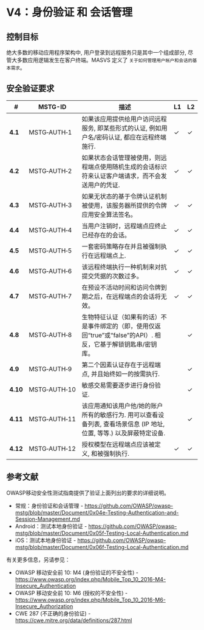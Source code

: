 # V4：身份验证 和 会话管理

## 控制目标

绝大多数的移动应用程序架构中, 用户登录到远程服务只是其中一个组成部分, 尽管大多数应用逻辑发生在客户终端。MASVS 定义了 `关于如何管理用户帐户和会话的基本需求`。

## 安全验证要求

| # | MSTG-ID | 描述 | L1 | L2 |
| --- | --- | --- | --- | --- |
| **4.1** | MSTG‑AUTH‑1 | 如果该应用提供给用户访问远程服务, 即某些形式的认证, 例如用户名/密码认证, 都应在远程终端施行. | ✓| ✓ |
| **4.2** | MSTG‑AUTH‑2 | 如果状态会话管理被使用，则远程端点使用随机生成的会话标识符来认证客户端请求，而不会发送用户的凭证. | ✓| ✓|
| **4.3** | MSTG‑AUTH‑3 | 如果无状态的基于令牌认证机制被使用，该服务器所提供的令牌应用安全算法签名。 | ✓| ✓ |
| **4.4** | MSTG‑AUTH‑4 | 当用户注销时，远程端点应终止已经存在的会话。 | ✓| ✓ |
| **4.5** | MSTG‑AUTH‑5 | 一套密码策略存在并且被强制执行在远程端点上.  | ✓| ✓ |
| **4.6** | MSTG‑AUTH‑6 | 该远程终端执行一种机制来对抗提交凭据的次数过多。 | ✓| ✓ |
| **4.7** | MSTG‑AUTH‑7 | 在预设不活动时间和访问令牌到期之后，在远程端点的会话将无效。 | ✓| ✓ |
| **4.8** | MSTG‑AUTH‑8 | 生物特征认证（如果有的话）不是事件绑定的（即，使用仅返回“true”或“false”的API）. 相反，它基于解锁钥匙串/密钥库。  | | ✓|
| **4.9** | MSTG‑AUTH‑9 | 第二个因素认证存在于远程端点, 并且始终如一的按需执行. | | ✓ |
| **4.10** | MSTG‑AUTH‑10 | 敏感交易需要逐步进行身份验证. | | ✓ |
| **4.11** | MSTG‑AUTH‑11 | 该应用通知该用户他/她的账户所有的敏感行为. 用可以查看设备列表, 查看场景信息 (IP 地址, 位置, 等等.) 以及屏蔽特定设备. | | ✓ |
| **4.12** | MSTG‑AUTH‑12 | 授权模型在远程端点应该被定义, 和被强制执行. | ✓| ✓ |

<div style="page-break-after: always;">
</div>

## 参考文献

OWASP移动安全性测试指南提供了验证上面列出的要求的详细说明。

- 常规：身份验证和会话管理 - <https://github.com/OWASP/owasp-mstg/blob/master/Document/0x04e-Testing-Authentication-and-Session-Management.md>
- Android：测试本地身份验证 - <https://github.com/OWASP/owasp-mstg/blob/master/Document/0x05f-Testing-Local-Authentication.md>
- iOS：测试本地身份验证 - <https://github.com/OWASP/owasp-mstg/blob/master/Document/0x06f-Testing-Local-Authentication.md>

有关更多信息，另请参见：

- OWASP 移动安全前 10: M4 (身份验证的不安全性) - <https://www.owasp.org/index.php/Mobile_Top_10_2016-M4-Insecure_Authentication>
- OWASP 移动安全前 10: M6 (授权的不安全性) - <https://www.owasp.org/index.php/Mobile_Top_10_2016-M6-Insecure_Authorization>
- CWE 287 (不正确的身份验证) - <https://cwe.mitre.org/data/definitions/287.html>
